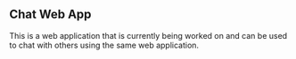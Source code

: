 ## Chat Web App

This is a web application that is currently being worked on and can be used to chat with others using the same web application.